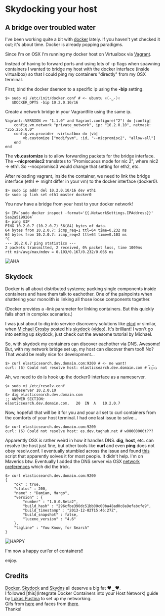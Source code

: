 # Skydocking your host

## A bridge over troubled water

I've been working quite a bit with [docker](http://docker.io) lately. If you haven't yet checked it out; it's about time. Docker is already popping paradigms.

Since I'm on OSX I'm running my docker host on Virtualbox via [Vagrant](http://www.vagrantup.com/).

Instead of having to forward ports and using lots of -p flags when spawning containers I wanted to bridge my host with the docker interface (inside virtualbox) so that I could ping my containers "directly" from my OSX terminal.

First; bind the docker daemon to a specific ip using the **-bip** setting.

	$> sudo vi /etc/init/docker.conf # <- ubuntu ✌(-‿-)✌
	   $DOCKER_OPTS -bip 10.2.0.10/16
	 
Create a network bridge in your Vagrantfile using the same ip.

	Vagrant::VERSION >= "1.1.0" and Vagrant.configure("2") do |config|
		config.vm.network "private_network", ip: "10.2.0.10", netmask: "255.255.0.0"
		config.vm.provider :virtualbox do |vb|
			vb.customize ["modifyvm", :id, "--nicpromisc2", "allow-all"]
		end
	end

The **vb.customize** is to allow forwarding packets for the bridge interface. The **--nicpromisc2** translates to "Promiscuous mode for nic 2", where nic2 -> eth1. So --nocpromisc3 would change that setting for eth2, etc.

After reloading vagrant, inside the container, we need to link the bridge interface (eth1 <- might differ in your vm) to the docker interface (docker0).

	$> sudo ip addr del 10.2.0.10/16 dev eth1
	$> sudo ip link set eth1 master docker0
	
You now have a bridge from your host to your docker network!

	$> IP=`sudo docker inspect -format='{{.NetworkSettings.IPAddress}}' 5aa2a5199204`
	$> ping $IP
	PING 10.2.0.7 (10.2.0.7) 56(84) bytes of data.
	64 bytes from 10.2.0.7: icmp_req=1 ttl=64 time=0.232 ms
	64 bytes from 10.2.0.7: icmp_req=2 ttl=64 time=0.103 ms
	^C
	--- 10.2.0.7 ping statistics ---
	2 packets transmitted, 2 received, 0% packet loss, time 1009ms
	rtt min/avg/max/mdev = 0.103/0.167/0.232/0.065 ms

![AHA](https://raw2.github.com/jglovier/gifs/gh-pages/aha/aha.gif)

## Skydock

Docker is all about distributed systems; packing single components inside containers and have them talk to eachother. One of the painpoints when shattering your monolith is linking all those loose components together.

(Docker provides a -link parameter for linking containers. But this quickly falls short in complex scenarios.)

I was just about to dig into service discrovery solutions like [etcd](https://github.com/coreos/etcd) or similar, when [Michael Crosby](http://crosbymichael.com/) posted his [skydock](https://github.com/crosbymichael/skydock) ([video](https://www.youtube.com/watch?v=Nw42q1ofrV0)). It's brilliant! I won't go into setting up skydock, just check out the awesome tutorial by Michael.

So, with skydock my containers can discover eachother via DNS. Awesome! But, with my network bridge set up, my host can discover them too!! No? That would be really nice for development...

	$> curl elasticsearch.dev.domain.com:9200 # <- me want!
	curl: (6) Could not resolve host: elasticsearch.dev.domain.com # ﴾͡๏̯͡๏﴿

Ah, we need to do is hook up the docker0 interface as a nameserver.

	$> sudo vi /etc/resolv.conf
	   nameserver 10.2.0.10
	$> dig elasticsearch.dev.domain.com
	;; ANSWER SECTION:
	elasticsearch.dev.domain.com.	20	IN	A	10.2.0.7

Now, hopefull that will be it for you and your all set to curl containers from the comforts of your host terminal. I had one last issue to solve...

	$> curl elasticsearch.dev.domain.com:9200
	curl: (6) Could not resolve host: es.dev.taghub.net # w00000000t???

Apparently OSX is rather weird in how it handles DNS. **dig**, **host**, etc. can resolve the host just fine, but other tools like **curl** and even **ping** does not obey resolv.conf. I eventually stumbled across the issue and found [this](https://github.com/michthom/AlwaysAppendSearchDomains) script that apparently solves it for most people. It didn't help. I'm on Maverics btw. Eventually I added the DNS server via OSX [network preferences](http://support.apple.com/kb/PH14159) which did the trick.

	$> curl elasticsearch.dev.domain.com:9200
	{
  		"ok" : true,
  		"status" : 200,
  		"name" : "Damian, Margo",
  		"version" : {
    		"number" : "1.0.0.Beta2",
    		"build_hash" : "296cfbe390dc51bb00c00ba48ad0c8a9efabcfe9",
    		"build_timestamp" : "2013-12-02T15:46:27Z",
    		"build_snapshot" : false,
    		"lucene_version" : "4.6"
  		},
  		"tagline" : "You Know, for Search"
	}

![HAPPY](http://i0.kym-cdn.com/profiles/icons/big/000/055/347/1313845263510.gif)

I'm now a happy curl’er of containers!!

enjoy.

## Credits

[Docker](http://docker.io), [Skydock](https://github.com/crosbymichael/skydock) and [Skydns](https://github.com/skynetservices/skydns) all deserve a big fat ♥‿♥.  
I followed [this](Integrate Docker Containers into your Host Network) guide by [Lukas Pustina](https://twitter.com/drivebytesting) to set up my networking.  
Gifs from [here](https://github.com/jglovier/gifs) and faces from [there](https://github.com/maxogden/cool-ascii-faces).  
Thanks!